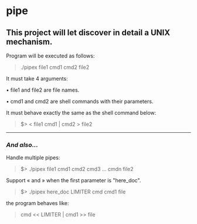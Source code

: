# pipe
## This project will let discover in detail a UNIX mechanism.

Program will be executed as follows:

> ./pipex file1 cmd1 cmd2 file2
 
It must take 4 arguments:
 
• file1 and file2 are file names.
 
• cmd1 and cmd2 are shell commands with their parameters.
  
It must behave exactly the same as the shell command below:
>  $> < file1 cmd1 | cmd2 > file2

---

### ***And also...***

Handle multiple pipes:
> $> ./pipex file1 cmd1 cmd2 cmd3 ... cmdn file2

Support « and » when the first parameter is "here_doc".
> $> ./pipex here_doc LIMITER cmd cmd1 file
  
 the program behaves like:
 >  cmd << LIMITER | cmd1 >> file
